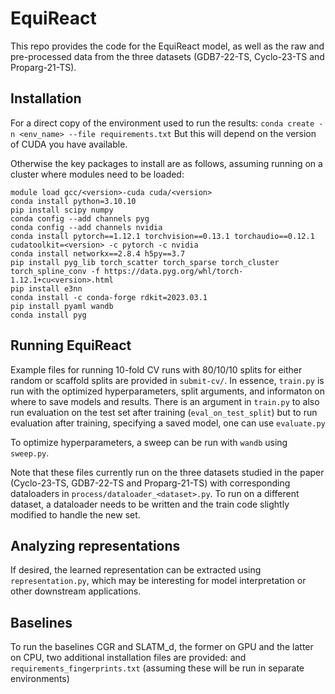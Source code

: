 # EquiReact 

This repo provides the code for the EquiReact model, as well as the raw and pre-processed data from the three datasets (GDB7-22-TS, Cyclo-23-TS and Proparg-21-TS).

## Installation 
For a direct copy of the environment used to run the results: 
`conda create -n <env_name> --file requirements.txt`
But this will depend on the version of CUDA you have available.

Otherwise the key packages to install are as follows, assuming running on a cluster where modules need to be loaded:
```
module load gcc/<version>-cuda cuda/<version>
conda install python=3.10.10
pip install scipy numpy
conda config --add channels pyg
conda config --add channels nvidia
conda install pytorch==1.12.1 torchvision==0.13.1 torchaudio==0.12.1 cudatoolkit=<version> -c pytorch -c nvidia
conda install networkx==2.8.4 h5py==3.7
pip install pyg_lib torch_scatter torch_sparse torch_cluster torch_spline_conv -f https://data.pyg.org/whl/torch-1.12.1+cu<version>.html
pip install e3nn
conda install -c conda-forge rdkit=2023.03.1
pip install pyaml wandb
conda install pyg
```

## Running EquiReact 
Example files for running 10-fold CV runs with 80/10/10 splits for either random or scaffold splits are provided in `submit-cv/`. In essence, `train.py` is run with the optimized hyperparameters, split arguments, and informaton on where to save models and results. 
There is an argument in `train.py` to also run evaluation on the test set after training (`eval_on_test_split`) but to run evaluation after training, specifying a saved model, one can use `evaluate.py`

To optimize hyperparameters, a sweep can be run with `wandb` using `sweep.py`.

Note that these files currently run on the three datasets studied in the paper (Cyclo-23-TS, GDB7-22-TS and Proparg-21-TS) with corresponding dataloaders in `process/dataloader_<dataset>.py`. To run on a different dataset, a dataloader needs to be written and the train code slightly modified to handle the new set.


## Analyzing representations
If desired, the learned representation can be extracted using `representation.py`, which may be interesting for model interpretation or other downstream applications.

## Baselines
To run the baselines CGR and SLATM_d, the former on GPU and the latter on CPU, two additional installation files are provided: <CGR> and `requirements_fingerprints.txt` (assuming these will be run in separate environments) 

